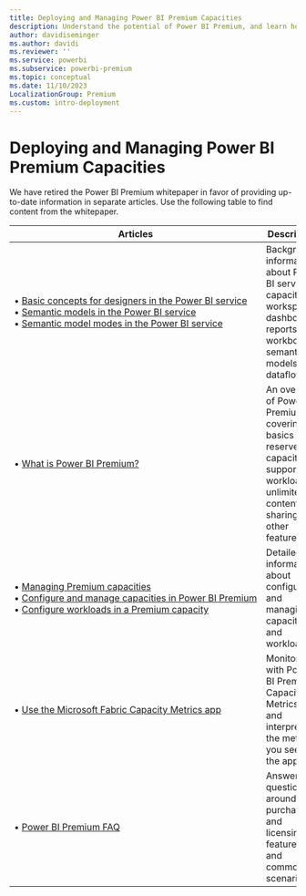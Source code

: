 ```yaml
---
title: Deploying and Managing Power BI Premium Capacities
description: Understand the potential of Power BI Premium, and learn how to design, deploy, monitor and troubleshoot scalable solutions.
author: davidiseminger
ms.author: davidi
ms.reviewer: ''
ms.service: powerbi
ms.subservice: powerbi-premium
ms.topic: conceptual
ms.date: 11/10/2023
LocalizationGroup: Premium
ms.custom: intro-deployment
---
```


# Deploying and Managing Power BI Premium Capacities

We have retired the Power BI Premium whitepaper in favor of providing up-to-date information in separate articles. Use the following table to find content from the whitepaper.

| Articles | Description |
|-----|----|
| &bull;&nbsp;[Basic concepts for designers in the Power BI service](../fundamentals/service-basic-concepts.md) <br/>&bull;&nbsp;[Semantic models in the Power BI service](../connect-data/service-datasets-understand.md) <br/>&bull;&nbsp;[Semantic model modes in the Power BI service](../connect-data/service-dataset-modes-understand.md) | Background information about Power BI service capacities, workspaces, dashboards, reports, workbooks, semantic models, and dataflows. |
| &bull;&nbsp;[What is Power BI Premium?](../enterprise/service-premium-what-is.md) | An overview of Power BI Premium, covering the basics of reserved capacities, supported workloads, unlimited content sharing, and other features.  |
| &bull;&nbsp;[Managing Premium capacities](../enterprise/service-premium-capacity-manage.md) <br/>&bull;&nbsp;[Configure and manage capacities in Power BI Premium](../enterprise/service-admin-premium-manage.md) <br/>&bull;&nbsp;[Configure workloads in a Premium capacity](../enterprise/service-admin-premium-workloads.md) | Detailed information about configuring and managing capacities and workloads. |
| &bull;&nbsp;[Use the Microsoft Fabric Capacity Metrics app](/fabric/enterprise/metrics-app) | Monitoring with Power BI Premium Capacity Metrics app, and interpreting the metrics you see in the app. |
| &bull;&nbsp;[Power BI Premium FAQ](../enterprise/service-premium-faq.yml) | Answers to questions around purchase and licensing, features, and common scenarios. |